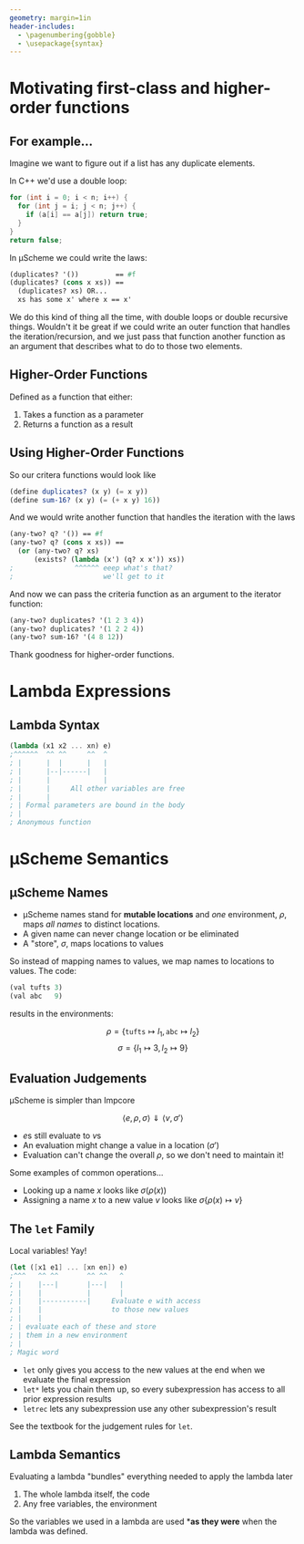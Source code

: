 ```yaml
---
geometry: margin=1in
header-includes:
  - \pagenumbering{gobble}
  - \usepackage{syntax}
---
```


# Motivating first-class and higher-order functions

## For example...

Imagine we want to figure out if a list has any duplicate elements.

In C++ we'd use a double loop:

```cpp
for (int i = 0; i < n; i++) {
  for (int j = i; j < n; j++) {
    if (a[i] == a[j]) return true;
  }
}
return false;
```

In μScheme we could write the laws:

```scheme
(duplicates? '())         == #f
(duplicates? (cons x xs)) ==
  (duplicates? xs) OR...
  xs has some x' where x == x'
```

We do this kind of thing all the time, with double loops or double recursive things. Wouldn't it be great if we could write an outer function that handles the iteration/recursion, and we just pass that function another function as an argument that describes what to do to those two elements.

## Higher-Order Functions

Defined as a function that either:
1. Takes a function as a parameter
2. Returns a function as a result

## Using Higher-Order Functions

So our critera functions would look like
```scheme
(define duplicates? (x y) (= x y))
(define sum-16? (x y) (= (+ x y) 16))
```

And we would write another function that handles the iteration with the laws

```scheme
(any-two? q? '()) == #f
(any-two? q? (cons x xs)) ==
  (or (any-two? q? xs)
      (exists? (lambda (x') (q? x x')) xs))
;               ^^^^^^ eeep what's that?
;                      we'll get to it
```



And now we can pass the criteria function as an argument to the iterator function:

```scheme
(any-two? duplicates? '(1 2 3 4))
(any-two? duplicates? '(1 2 2 4))
(any-two? sum-16? '(4 8 12))
```

Thank goodness for higher-order functions.

# Lambda Expressions

## Lambda Syntax

```scheme
(lambda (x1 x2 ... xn) e)
;^^^^^^  ^^ ^^     ^^  ^
; |      |  |      |   |   
; |      |--|------|   | 
; |      |             |
; |      |     All other variables are free  
; |      |
; | Formal parameters are bound in the body
; |
; Anonymous function
```
# μScheme Semantics

## μScheme Names

- μScheme names stand for **mutable locations** and _one_ environment, $\rho$, maps _all names_ to distinct locations.
- A given name can never change location or be eliminated
- A "store", $\sigma$, maps locations to values

So instead of mapping names to values, we map names to locations to values. The code:

```scheme
(val tufts 3)
(val abc   9)
```

results in the environments:

$$\rho = \{\texttt{tufts} \mapsto l_1, \texttt{abc} \mapsto l_2\}$$
$$\sigma = \{l_1 \mapsto 3, l_2 \mapsto 9\}$$

## Evaluation Judgements

μScheme is simpler than Impcore

$$\langle e, \rho, \sigma \rangle \Downarrow \langle v, \sigma'\rangle$$

- $e$s still evaluate to $v$s
- An evaluation might change a value in a location ($\sigma'$)
- Evaluation can't change the overall $\rho$, so we don't need to maintain it!

Some examples of common operations...

- Looking up a name $x$ looks like $\sigma(\rho(x))$
- Assigning a name $x$ to a new value $v$ looks like $\sigma\{\rho(x) \mapsto v\}$

## The `let` Family

Local variables! Yay!

```scheme
(let ([x1 e1] ... [xn en]) e)
;^^^   ^^ ^^       ^^ ^^   ^
; |    |---|       |---|   |
; |    |           |       |
; |    |-----------|     Evaluate e with access
; |    |                 to those new values
; |    |
; | evaluate each of these and store
; | them in a new environment
; |   
; Magic word   
```

- `let` only gives you access to the new values at the end when we evaluate the final expression
- `let*` lets you chain them up, so every subexpression has access to all prior expression results
- `letrec` lets any subexpression use any other subexpression's result

See the textbook for the judgement rules for `let`.

## Lambda Semantics

Evaluating a lambda "bundles" everything needed to apply the lambda later

1. The whole lambda itself, the code
2. Any free variables, the environment

So the variables we used in a lambda are used ***as they were** when the lambda was defined.

